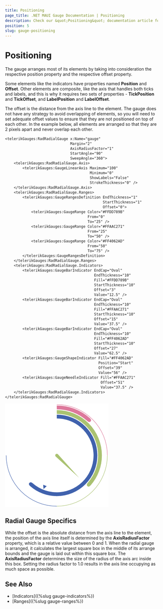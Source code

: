 ```yaml
---
title: Positioning
page_title: .NET MAUI Gauge Documentation | Positioning
description: Check our &quot;Positioning&quot; documentation article for Telerik Gauge for .NET MAUI control.
position: 5
slug: gauge-positioning
---
```


# Positioning

The gauge arranges most of its elements by taking into consideration the respective position property and the respective offset property. 

Some elements like the indicators have properties named **Position** and **Offset**. Other elements are composite, like the axis that handles both ticks and labels, and this is why it requires two sets of properties - **TickPosition** and **TickOffset**, and **LabelPosition** and **LabelOffset**. 

The offset is the distance from the axis line to the element. The gauge does not have any strategy to avoid overlapping of elements, so you will need to set adequate offset values to ensure that they are not positioned on top of each other. In the example below, all elements are arranged so that they are 2 pixels apart and never overlap each other.

```XAML
<telerikGauges:RadRadialGauge x:Name="gauge"
                              Margin="2"
                              AxisRadiusFactor="1"
                              StartAngle="90"
                              SweepAngle="360">
    <telerikGauges:RadRadialGauge.Axis>
        <telerikGauges:GaugeLinearAxis Maximum="100"
                                       Minimum="0"
                                       ShowLabels="False"
                                       StrokeThickness="0" />
    </telerikGauges:RadRadialGauge.Axis>
    <telerikGauges:RadRadialGauge.Ranges>
        <telerikGauges:GaugeRangesDefinition EndThickness="1"
                                             StartThickness="1"
                                             Offset="0">
            <telerikGauges:GaugeRange Color="#FFDD789B"
                                      From="0"
                                      To="25" />
            <telerikGauges:GaugeRange Color="#FFAAC271"
                                      From="25"
                                      To="50" />
            <telerikGauges:GaugeRange Color="#FF4062AD"
                                      From="50"
                                      To="75" />
        </telerikGauges:GaugeRangesDefinition>
    </telerikGauges:RadRadialGauge.Ranges>
    <telerikGauges:RadRadialGauge.Indicators>
        <telerikGauges:GaugeBarIndicator EndCap="Oval"
                                         EndThickness="10"
                                         Fill="#FFDD789B"
                                         StartThickness="10"
                                         Offset="3"
                                         Value="12.5" />
        <telerikGauges:GaugeBarIndicator EndCap="Oval"
                                         EndThickness="10"
                                         Fill="#FFAAC271"
                                         StartThickness="10"
                                         Offset="15"
                                         Value="37.5" />
        <telerikGauges:GaugeBarIndicator EndCap="Oval"
                                         EndThickness="10"
                                         Fill="#FF4062AD"
                                         StartThickness="10"
                                         Offset="27"
                                         Value="62.5" />
        <telerikGauges:GaugeShapeIndicator Fill="#FF4062AD"
                                           Position="Start"
                                           Offset="39"
                                           Value="56" />
        <telerikGauges:GaugeNeedleIndicator Fill="#FFAAC271"
                                            Offset="51"
                                            Value="37.5" />
    </telerikGauges:RadRadialGauge.Indicators>
</telerikGauges:RadRadialGauge>
```

![Gauge example](images/gauge-positioning.png)

## Radial Gauge Specifics

While the offset is the absolute distance from the axis line to the element, the position of the axis line itself is determined by the **AxisRadiusFactor** property, which is a relative value between 0 and 1. When the radial gauge is arranged, it calculates the largest square box in the middle of its arrange bounds and the gauge is laid out within this square box. The **AxisRadiusFactor** determines the size of the radius of the axis arc inside this box. Setting the radius factor to 1.0 results in the axis line occupying as much space as possible.

## See Also

- [Indicators]({%slug gauge-indicators%})
- [Ranges]({%slug gauge-ranges%})
